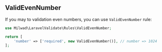 ## ValidEvenNumber

If you may to validation even numbers, you can use `ValidEvenNumber` rule:

```php
use Milwad\LaravelValidate\Rules\ValidEvenNumber;

return [
    'number' => ['required', new ValidEvenNumber()], // number => 1024
];
```
